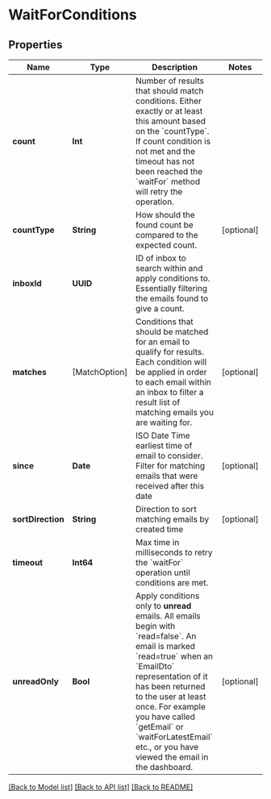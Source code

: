 # WaitForConditions

## Properties
Name | Type | Description | Notes
------------ | ------------- | ------------- | -------------
**count** | **Int** | Number of results that should match conditions. Either exactly or at least this amount based on the &#x60;countType&#x60;. If count condition is not met and the timeout has not been reached the &#x60;waitFor&#x60; method will retry the operation. | 
**countType** | **String** | How should the found count be compared to the expected count. | [optional] 
**inboxId** | **UUID** | ID of inbox to search within and apply conditions to. Essentially filtering the emails found to give a count. | 
**matches** | [MatchOption] | Conditions that should be matched for an email to qualify for results. Each condition will be applied in order to each email within an inbox to filter a result list of matching emails you are waiting for. | [optional] 
**since** | **Date** | ISO Date Time earliest time of email to consider. Filter for matching emails that were received after this date | [optional] 
**sortDirection** | **String** | Direction to sort matching emails by created time | [optional] 
**timeout** | **Int64** | Max time in milliseconds to retry the &#x60;waitFor&#x60; operation until conditions are met. | 
**unreadOnly** | **Bool** | Apply conditions only to **unread** emails. All emails begin with &#x60;read&#x3D;false&#x60;. An email is marked &#x60;read&#x3D;true&#x60; when an &#x60;EmailDto&#x60; representation of it has been returned to the user at least once. For example you have called &#x60;getEmail&#x60; or &#x60;waitForLatestEmail&#x60; etc., or you have viewed the email in the dashboard. | [optional] 

[[Back to Model list]](../README#documentation-for-models) [[Back to API list]](../README#documentation-for-api-endpoints) [[Back to README]](../README)


